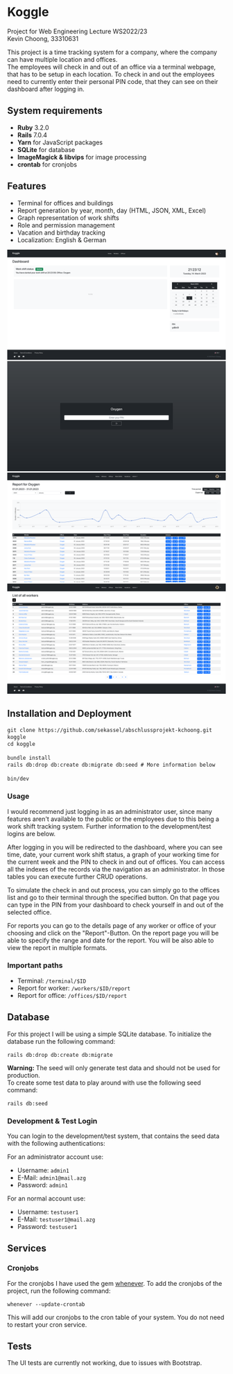 # Koggle

Project for Web Engineering Lecture WS2022/23  
Kevin Choong, 33310631

This project is a time tracking system for a company, where the company can have multiple location and offices.  
The employees will check in and out of an office via a terminal webpage, that has to be setup in each location. 
To check in and out the employees need to currently enter their personal PIN code, that they can see on their dashboard after logging in. 

## System requirements

- **Ruby** 3.2.0
- **Rails** 7.0.4
- **Yarn** for JavaScript packages
- **SQLite** for database
- **ImageMagick & libvips** for image processing
- **crontab** for cronjobs

## Features

- Terminal for offices and buildings
- Report generation by year, month, day (HTML, JSON, XML, Excel)
- Graph representation of work shifts
- Role and permission management
- Vacation and birthday tracking
- Localization: English & German

![dashboard](app/assets/images/github/dashboard.png)
![terminal](app/assets/images/github/terminal.png)
![report_monthly](app/assets/images/github/report_monthly.png)
![workers](app/assets/images/github/workers.png)

## Installation and Deployment

```shell
git clone https://github.com/sekassel/abschlussprojekt-kchoong.git koggle
cd koggle

bundle install
rails db:drop db:create db:migrate db:seed # More information below

bin/dev
```

### Usage

I would recommend just logging in as an administrator user,
since many features aren't available to the public or the employees due to this being a work shift tracking system.
Further information to the development/test logins are below.

After logging in you will be redirected to the dashboard, where you can see time, date, your current work shift status, 
a graph of your working time for the current week and the PIN to check in and out of offices.
You can access all the indexes of the records via the navigation as an administrator.
In those tables you can execute further CRUD operations.

To simulate the check in and out process, 
you can simply go to the offices list and go to their terminal through the specified button.
On that page you can type in the PIN from your dashboard to check yourself in and out of the selected office.

For reports you can go to the details page of any worker or office of your choosing and click on the "Report"-Button.
On the report page you will be able to specify the range and date for the report. 
You will be also able to view the report in multiple formats.

### Important paths

- Terminal: `/terminal/$ID`
- Report for worker: `/workers/$ID/report`
- Report for office: `/offices/$ID/report`

## Database

For this project I will be using a simple SQLite database. To initialize the database run the following command:
```shell
rails db:drop db:create db:migrate
```

**Warning:** The seed will only generate test data and should not be used for production.  
To create some test data to play around with use the following seed command:
```shell
rails db:seed
```

### Development & Test Login

You can login to the development/test system, that contains the seed data with the following authentications:

For an administrator account use: 

- Username: `admin1`
- E-Mail: `admin1@mail.azg`
- Password: `admin1`

For an normal account use:

- Username: `testuser1`
- E-Mail: `testuser1@mail.azg`
- Password: `testuser1`

## Services

### Cronjobs

For the cronjobs I have used the gem [whenever](https://github.com/javan/whenever). To add the cronjobs of the project, run the following command:
```shell
whenever --update-crontab
```
This will add our cronjobs to the cron table of your system. You do not need to restart your cron service.

## Tests

The UI tests are currently not working, due to issues with Bootstrap.